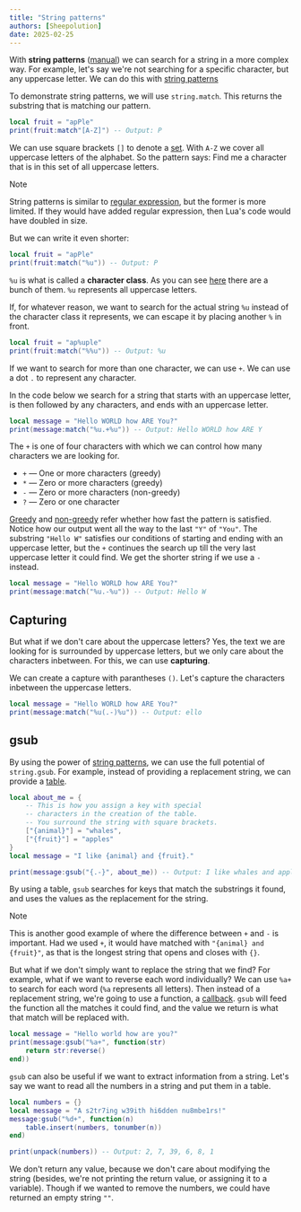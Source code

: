 ```yaml
---
title: "String patterns"
authors: [Sheepolution]
date: 2025-02-25
---
```


With **string patterns** ([manual](https://www.lua.org/manual/5.1/manual.html#5.4.1)) we can search for a string in a more complex way. For example, let's say we're not searching for a specific character, but any uppercase letter. We can do this with <ins>string patterns</ins>

To demonstrate string patterns, we will use `string.match`. This returns the substring that is matching our pattern.

```lua
local fruit = "apPle"
print(fruit:match"[A-Z]") -- Output: P
```

We can use square brackets `[]` to denote a <ins>set</ins>. With `A-Z` we cover all uppercase letters of the alphabet. So the pattern says: Find me a character that is in this set of all uppercase letters.

> [!NOTE]
> String patterns is similar to [regular expression](https://developer.mozilla.org/en-US/docs/Web/JavaScript/Guide/Regular_expressions), but the former is more limited. If they would have added regular expression, then Lua's code would have doubled in size.

But we can write it even shorter:

```lua
local fruit = "apPle"
print(fruit:match("%u")) -- Output: P
```

`%u` is what is called a **character class**. As you can see [here](https://www.lua.org/manual/5.1/manual.html#5.4.1) there are a bunch of them. `%u` represents all uppercase letters.

If, for whatever reason, we want to search for the actual string `%u` instead of the character class it represents, we can escape it by placing another `%` in front.

```lua
local fruit = "ap%uple"
print(fruit:match("%%u")) -- Output: %u
```

If we want to search for more than one character, we can use `+`. We can use a dot `.` to represent any character.

In the code below we search for a string that starts with an uppercase letter, is then followed by any characters, and ends with an uppercase letter.

```lua
local message = "Hello WORLD how ARE You?"
print(message:match("%u.+%u")) -- Output: Hello WORLD how ARE Y
```

The `+` is one of four characters with which we can control how many characters we are looking for.

* `+` — One or more characters (greedy)
* `*` — Zero or more characters (greedy)
* `-` — Zero or more characters (non-greedy)
* `?` — Zero or one character

<ins>Greedy</ins> and <ins>non-greedy</ins> refer whether how fast the pattern is satisfied. Notice how our output went all the way to the last `"Y"` of `"You"`. The substring `"Hello W"` satisfies our conditions of starting and ending with an uppercase letter, but the `+` continues the search up till the very last uppercase letter it could find. We get the shorter string if we use a `-` instead.

```lua
local message = "Hello WORLD how ARE You?"
print(message:match("%u.-%u")) -- Output: Hello W
```

## Capturing

But what if we don't care about the uppercase letters? Yes, the text we are looking for is surrounded by uppercase letters, but we only care about the characters inbetween. For this, we can use **capturing**.

We can create a capture with parantheses `()`. Let's capture the characters inbetween the uppercase letters.

```lua
local message = "Hello WORLD how ARE You?"
print(message:match("%u(.-)%u")) -- Output: ello
```

## gsub

By using the power of <ins>string patterns</ins>, we can use the full potential of `string.gsub`. For example, instead of providing a replacement string, we can provide a <ins>table</ins>.

```lua
local about_me = {
    -- This is how you assign a key with special
    -- characters in the creation of the table.
    -- You surround the string with square brackets.
    ["{animal}"] = "whales",
    ["{fruit}"] = "apples"
}
local message = "I like {animal} and {fruit}."

print(message:gsub("{.-}", about_me)) -- Output: I like whales and apples.
```

By using a table, `gsub` searches for keys that match the substrings it found, and uses the values as the replacement for the string.

> [!NOTE]
> This is another good example of where the difference between `+` and `-` is important. Had we used `+`, it would have matched with `"{animal} and {fruit}"`, as that is the longest string that opens and closes with `{}`.

But what if we don't simply want to replace the string that we find? For example, what if we want to reverse each word individually? We can use `%a+` to search for each word (`%a` represents all letters). Then instead of a replacement string, we're going to use a function, a [callback](../fundamentals/functions#callbacks). `gsub` will feed the function all the matches it could find, and the value we return is what that match will be replaced with.

```lua
local message = "Hello world how are you?"
print(message:gsub("%a+", function(str)
    return str:reverse()
end))
```

`gsub` can also be useful if we want to extract information from a string. Let's say we want to read all the numbers in a string and put them in a table.

```lua
local numbers = {}
local message = "A s2tr7ing w39ith hi6dden nu8mbe1rs!"
message:gsub("%d+", function(n)
    table.insert(numbers, tonumber(n))
end)

print(unpack(numbers)) -- Output: 2, 7, 39, 6, 8, 1
```

We don't return any value, because we don't care about modifying the string (besides, we're not printing the return value, or assigning it to a variable). Though if we wanted to remove the numbers, we could have returned an empty string `""`.